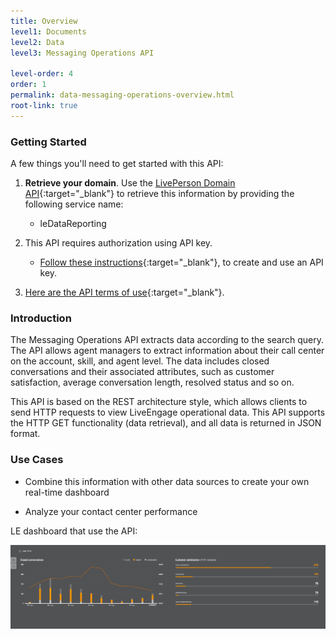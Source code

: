 ```yaml
---
title: Overview
level1: Documents
level2: Data
level3: Messaging Operations API

level-order: 4
order: 1
permalink: data-messaging-operations-overview.html
root-link: true
---
```

### Getting Started

A few things you'll need to get started with this API:

1. **Retrieve your domain**. Use the [LivePerson Domain API](agent-domain-domain-api.html){:target="_blank"} to retrieve this information by providing the following service name:

	* leDataReporting

2. This API requires authorization using API key. 

	* [Follow these instructions](guides-gettingstarted.html){:target="_blank"}, to create and use an API key.

3. [Here are the API terms of use](https://www.liveperson.com/policies/terms-of-use){:target="_blank"}.

### Introduction

The Messaging Operations API extracts data according to the search query. The API allows agent managers to extract information about their call center on the account, skill, and agent level. The data includes closed conversations and their associated attributes, such as customer satisfaction, average conversation length, resolved status and so on.

This API is based on the REST architecture style, which allows clients to send HTTP requests to view LiveEngage operational data. This API supports the HTTP GET functionality (data retrieval), and all data is returned in JSON format.

### Use Cases

* Combine this information with other data sources to create your own real-time dashboard

* Analyze your contact center performance 

LE dashboard that use the API:

![MessagingOperations](img/messagingoperations.png)

